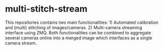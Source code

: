 # multi-stitch-stream
This repositories contains two main functionalities: 1) Automated calibration and (multi) stitching of images/cameras. 2) Multi-camera streaming interface using ZMQ. Both functionalities can be combined to aggregate several cameras online into a merged image which interfaces as a single camera stream.

